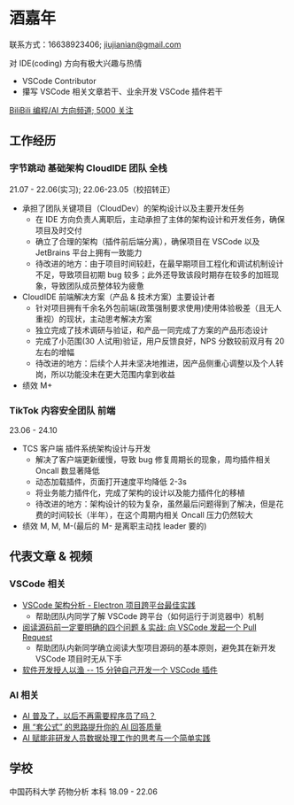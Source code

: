 # 酒嘉年
联系方式：16638923406; jiujianian@gmail.com

对 IDE(coding) 方向有极大兴趣与热情
- VSCode Contributor
- 攥写 VSCode 相关文章若干、业余开发 VSCode 插件若干

[BiliBili 编程/AI 方向频道; 5000 关注](https://space.bilibili.com/382665493)

## 工作经历
### 字节跳动 基础架构 CloudIDE 团队 全栈
21.07 - 22.06(实习); 22.06-23.05（校招转正）
- 承担了团队关键项目（CloudDev）的架构设计以及主要开发任务
  * 在 IDE 方向负责人离职后，主动承担了主体的架构设计和开发任务，确保项目及时交付
  * 确立了合理的架构（插件前后端分离），确保项目在 VSCode 以及 JetBrains 平台上拥有一致能力
  * 待改进的地方：由于项目时间较赶，在最早期项目工程化和调试机制设计不足，导致项目初期 bug 较多；此外还导致该段时期存在较多的加班现象，导致团队成员整体较为疲惫
- CloudIDE 前端解决方案（产品 & 技术方案）主要设计者
  * 针对项目拥有千余名外包前端(政策强制要求使用)使用体验极差（且无人重视）的现状，主动思考解决方案
  * 独立完成了技术调研与验证，和产品一同完成了方案的产品形态设计
  * 完成了小范围(30 人试用)验证，用户反馈良好，NPS 分数较前双月有 20 左右的增幅
  * 待改进的地方：后续个人并未坚决地推进，因产品侧重心调整以及个人转岗，所以功能没未在更大范围内拿到收益
- 绩效 M+

### TikTok 内容安全团队 前端
23.06 - 24.10
- TCS 客户端 插件系统架构设计与开发
  * 解决了客户端更新缓慢，导致 bug 修复周期长的现象，周均插件相关 Oncall 数显著降低
  * 动态加载插件，页面打开速度平均降低 2-3s
  * 将业务能力插件化，完成了架构的设计以及能力插件化的移植
  * 待改进的地方：架构设计的较为复杂，虽然最后问题得到了解决，但是花费的时间较长（半年），在这个周期内相关 Oncall 压力仍然较大
- 绩效 M, M, M-(最后的 M- 是离职主动找 leader 要的)

## 代表文章 & 视频
### VSCode 相关
- [VSCode 架构分析 - Electron 项目跨平台最佳实践](https://zhuanlan.zhihu.com/p/656007783)
  * 帮助团队内同学了解 VSCode 跨平台（如何运行于浏览器中）机制
- [阅读源码前一定要明确的四个问题 & 实战: 向 VSCode 发起一个 Pull Request](https://www.bilibili.com/video/BV14FY1ejEE2/?share_source=copy_web&vd_source=b0b87adacefa7d06df11a4859d7b61ae)
  * 帮助团队内新同学确立阅读大型项目源码的基本原则，避免其在新开发 VSCode 项目时无从下手
- [软件开发授人以渔 -- 15 分钟自己开发一个 VSCode 插件](https://www.bilibili.com/video/BV1BJ8SeMEbp/?share_source=copy_web&vd_source=b0b87adacefa7d06df11a4859d7b61ae)

### AI 相关
- [AI 普及了，以后不再需要程序员了吗？](https://zhuanlan.zhihu.com/p/707109363)
- [用 “套公式” 的思路提升你的 AI 回答质量](https://zhuanlan.zhihu.com/p/16771890990)
- [AI 赋能非研发人员数据处理工作的思考与一个简单实践](https://zhuanlan.zhihu.com/p/6370222417)

## 学校
中国药科大学 药物分析 本科 18.09 - 22.06
